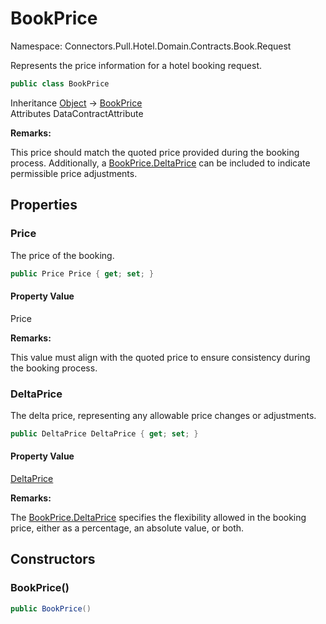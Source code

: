 # BookPrice

Namespace: Connectors.Pull.Hotel.Domain.Contracts.Book.Request

Represents the price information for a hotel booking request.

```csharp
public class BookPrice
```

Inheritance [Object](https://docs.microsoft.com/en-us/dotnet/api/system.object) → [BookPrice](./connectors.pull.hotel.domain.contracts.book.request.bookprice)<br />
Attributes DataContractAttribute

**Remarks:**

This price should match the quoted price provided during the booking process. Additionally, 
 a [BookPrice.DeltaPrice](./connectors.pull.hotel.domain.contracts.book.request.bookprice#deltaprice) can be included to indicate permissible price adjustments.

## Properties

### **Price**

The price of the booking.

```csharp
public Price Price { get; set; }
```

#### Property Value

Price<br />

**Remarks:**

This value must align with the quoted price to ensure consistency during the booking process.

### **DeltaPrice**

The delta price, representing any allowable price changes or adjustments.

```csharp
public DeltaPrice DeltaPrice { get; set; }
```

#### Property Value

[DeltaPrice](./connectors.pull.hotel.domain.contracts.book.request.deltaprice)<br />

**Remarks:**

The [BookPrice.DeltaPrice](./connectors.pull.hotel.domain.contracts.book.request.bookprice#deltaprice) specifies the flexibility allowed in the booking price, 
 either as a percentage, an absolute value, or both.

## Constructors

### **BookPrice()**

```csharp
public BookPrice()
```
